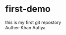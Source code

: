 # first-demo
this is my first git repostory
<br>
Auther-Khan Aafiya 

<!-- coding
git add pr chalri video -->